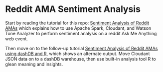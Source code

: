 
# Reddit AMA Sentiment Analysis


Start by reading the tutorial for this repo: [Sentiment Analysis of Reddit AMAs](https://developer.ibm.com/clouddataservices/2016/03/10/sentiment-analysis-of-reddit-amas/) which explains how to use Apache Spark, Cloudant, and Watson Tone Analyzer to perform sentiment analysis on a reddit Ask Me Anything web event.

Then move on to the follow-up tutorial [Sentiment Analysis of Reddit AMAs using dashDB and R](https://wp.me/p6nwVO-22T), which shows an alternate output. Move Cloudant JSON data on to a dashDB warehouse, then use built-in analysis tool R to glean meaning and insights.


